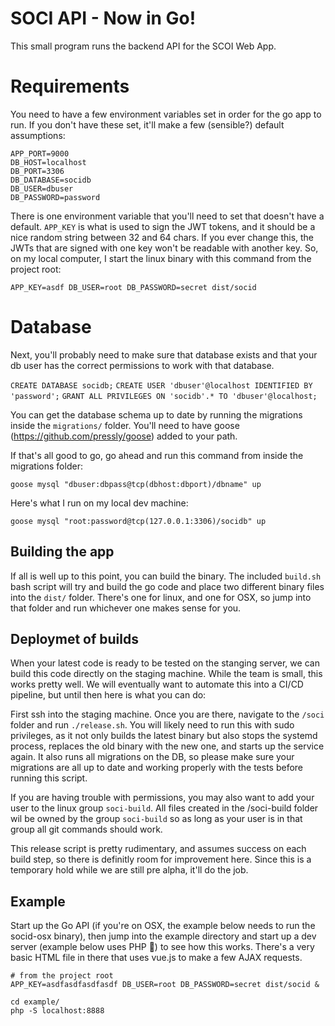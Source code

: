 # SOCI API - Now in Go!

This small program runs the backend API for the SCOI Web App.

# Requirements

You need to have a few environment variables set in order for the go app to run. If you don't have these set, it'll make a few (sensible?) default assumptions:

```
APP_PORT=9000
DB_HOST=localhost
DB_PORT=3306
DB_DATABASE=socidb
DB_USER=dbuser
DB_PASSWORD=password
```

There is one environment variable that you'll need to set that doesn't have a default. `APP_KEY` is what is used to sign the JWT tokens, and it should be a nice random string between 32 and 64 chars. If you ever change this, the JWTs that are signed with one key won't be readable with another key. So, on my local computer, I start the linux binary with this command from the project root:

`APP_KEY=asdf DB_USER=root DB_PASSWORD=secret dist/socid`

# Database

Next, you'll probably need to make sure that database exists and that your db user has the correct permissions to work with that database. 

`CREATE DATABASE socidb;`
`CREATE USER 'dbuser'@localhost IDENTIFIED BY 'password';`
`GRANT ALL PRIVILEGES ON 'socidb'.* TO 'dbuser'@localhost;`

You can get the database schema up to date by running the migrations inside the `migrations/` folder. You'll need to have goose (https://github.com/pressly/goose) added to your path.

If that's all good to go, go ahead and run this command from inside the migrations folder:

```
goose mysql "dbuser:dbpass@tcp(dbhost:dbport)/dbname" up
```

Here's what I run on my local dev machine:

```
goose mysql "root:password@tcp(127.0.0.1:3306)/socidb" up
```

## Building the app

If all is well up to this point, you can build the binary. The included `build.sh` bash script will try and build the go code and place two different binary files into the `dist/` folder. There's one for linux, and one for OSX, so jump into that folder and run whichever one makes sense for you.

## Deploymet of builds

When your latest code is ready to be tested on the stanging server, we can build this code directly on the staging machine. While the team is small, this works pretty well. We will eventually want to automate this into a CI/CD pipeline, but until then here is what you can do:

First ssh into the staging machine. Once you are there, navigate to the `/soci` folder and run `./release.sh`. You will likely need to run this with sudo privileges, as it not only builds the latest binary but also stops the systemd process, replaces the old binary with the new one, and starts up the service again. It also runs all migrations on the DB, so please make sure your migrations are all up to date and working properly with the tests before running this script.

If you are having trouble with permissions, you may also want to add your user to the linux group `soci-build`. All files created in the /soci-build folder wil be owned by the group `soci-build` so as long as your user is in that group all git commands should work.

This release script is pretty rudimentary, and assumes success on each build step, so there is definitly room for improvement here. Since this is a temporary hold while we are still pre alpha, it'll do the job.

## Example

Start up the Go API (if you're on OSX, the example below needs to run the socid-osx binary), then jump into the example directory and start up a dev server (example below uses PHP 🤔) to see how this works. There's a very basic HTML file in there that uses vue.js to make a few AJAX requests.

```
# from the project root
APP_KEY=asdfasdfasdfasdf DB_USER=root DB_PASSWORD=secret dist/socid &

cd example/
php -S localhost:8888
```
